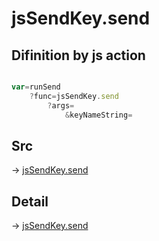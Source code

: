 # jsSendKey.send

## Difinition by js action

```js.js

var=runSend
	?func=jsSendKey.send
		?args=
			&keyNameString=
```

## Src

-> [jsSendKey.send](https://github.com/puutaro/CommandClick/blob/master/app/src/main/java/com/puutaro/commandclick/fragment_lib/terminal_fragment/js_interface/JsSendKey.kt#L41)

## Detail

-> [jsSendKey.send](https://github.com/puutaro/CommandClick/blob/master/md/developer/js_interface/details/JsSendKey/send.md)

